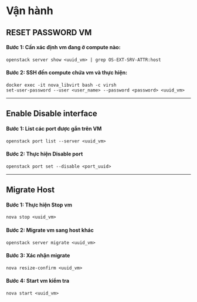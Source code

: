 # Vận hành

## **RESET PASSWORD VM**

#### Bước 1: Cần xác định vm đang ở compute nào:

```
openstack server show <uuid_vm> | grep OS-EXT-SRV-ATTR:host
```

#### Bước 2: SSH đến compute chứa vm và thực hiện:



```
docker exec -it nova_libvirt bash -c virsh
set-user-password --user <user_name> --password <password> <uuid_vm>
```

***

## **Enable Disable interface**

#### Bước 1: List các port được gắn trên VM

```
openstack port list --server <uuid_vm>
```

#### Bước 2: Thực hiện Disable port

```
openstack port set --disable <port_uuid>
```

***

## **Migrate Host**

#### Bước 1: Thực hiện Stop vm

```
nova stop <uuid_vm>
```

#### Bước 2: Migrate vm sang host khác

```
openstack server migrate <uuid_vm>
```

#### Bước 3: Xác nhận migrate

```
nova resize-confirm <uuid_vm> 
```

#### Bước 4: Start vm kiểm tra

```
nova start <uuid_vm>
```
